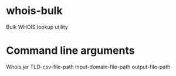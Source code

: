 # whois-bulk
Bulk WHOIS lookup utility

# Command line arguments

Whois.jar TLD-csv-file-path input-domain-file-path output-file-path

